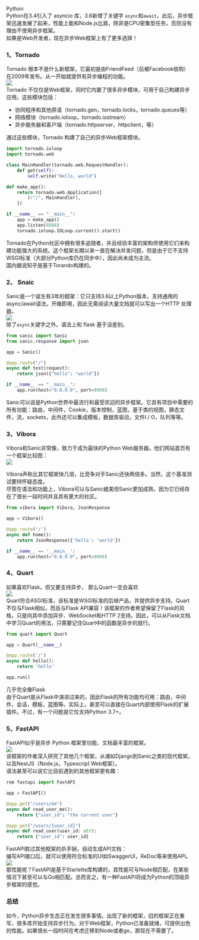 Python<br />Python在3.4引入了 asyncio 库，3.6新增了关键字 `async`和`await`，此后，异步框架迅速发展了起来，性能上能和Node.js比肩，除非是CPU密集型任务，否则没有理由不使用异步框架。<br />如果是Web开发者，现在异步Web框架上有了更多选择！
<a name="RItkO"></a>
### 1、Tornado
Tornado 根本不是什么新框架，它最初是由FriendFeed（后被Facebook收购）在2009年发布。从一开始就提供有异步编程的功能。<br />![](./img/1644557857099-13f415fc-eefd-4731-994d-c5e1ee311f4d.webp)<br />Tornado 不仅仅是Web框架，同时它内置了很多异步模块，可用于自己构建异步应用。这些模块包括：

- 协同程序和其他原语（tornado.gen，tornado.locks，tornado.queues等）
- 网络模块（tornado.ioloop，tornado.iostream）
- 异步服务器和客户端（tornado.httpserver，httpclient，等）

通过这些模块，Tornado 构建了自己的异步Web框架模块。
```python
import tornado.ioloop
import tornado.web

class MainHandler(tornado.web.RequestHandler):
    def get(self):
        self.write("Hello, world")

def make_app():
    return tornado.web.Application([
        (r"/", MainHandler),
    ])

if __name__ == "__main__":
    app = make_app()
    app.listen(8888)
    tornado.ioloop.IOLoop.current().start()
```
Tornado在Python社区中拥有很多追随者，并且经验丰富的架构师使用它们来构建功能强大的系统。这个框架长期以来一直在解决并发问题，但是由于它不支持WSGI标准（大部分Python库仍在同步中），因此尚未成为主流。<br />国内据说知乎是基于Torando构建的。
<a name="OcuLu"></a>
### 2、 Snaic
Sanic是一个诞生有3年的框架：它只支持3.6以上Python版本，支持通用的async/await语法，开箱即用，因此无需阅读大量文档就可以写出一个HTTP 处理器。<br />![](./img/1644557857051-025a5c39-cffc-4821-9cfa-d9b062ccad4d.webp)<br />除了`async`关键字之外，语法上和 flask 基于没差别。
```python
from sanic import Sanic
from sanic.response import json

app = Sanic()

@app.route("/")
async def test(request):
    return json({"hello": "world"})

if __name__ == "__main__":
    app.run(host="0.0.0.0", port=8000)
```
Sanic可以说是Python世界中最流行和最受欢迎的异步框架。它具有项目中需要的所有功能：路由，中间件，Cookie，版本控制，蓝图，基于类的视图，静态文件，流，sockets，此外还可以集成模板，数据库驱动，文件I / O，队列等等。
<a name="pA5zu"></a>
### 3、Vibora
Vibora和Sanic非常像，致力于成为最快的Python Web服务器。他们网站首页有一个框架比较图：<br />![](./img/1644557856777-046ab7ae-c391-4383-a47c-3a9ac3a150f5.webp)

Vibora声称比其它框架快几倍，比竞争对手Sanic还快两倍多。当然，这个基准测试要持怀疑态度。<br />尽管在语法和功能上，Vibora可以与Sanic媲美但Sanic更加成熟，因为它已经存在了很长一段时间并且具有更大的社区。
```python
from vibora import Vibora, JsonResponse

app = Vibora()

@app.route('/')
async def home():
    return JsonResponse({'hello': 'world'})

if __name__ == '__main__':
    app.run(host="0.0.0.0", port=8000)
```
<a name="iC8eM"></a>
### 4、Quart
如果喜欢Flask，但又要支持异步， 那么Quart一定会喜欢<br />![](./img/1644557856771-b7568217-bb55-4c57-a1e6-946fc04a773f.webp)<br />Quart符合ASGI标准，该标准是WSGI标准的后继产品，并提供异步支持。Quart不仅与Flask相似，而且与Flask API兼容！该框架的作者希望保留了Flask的风格，只是向其中添加异步、WebSocket和HTTP 2支持。因此，可以从Flask文档中学习Quart的用法，只需要记住Quart中的函数是异步的就行。
```python
from quart import Quart

app = Quart(__name__)

@app.route('/')
async def hello():
    return 'hello'

app.run()
```
几乎完全像Flask<br />由于Quart是从Flask中演进过来的，因此Flask的所有功能均可用：路由，中间件，会话，模板，蓝图等。实际上，甚至可以直接在Quart内部使用Flask的扩展插件。不过，有一个问题是它仅支持Python 3.7+。
<a name="E0dZC"></a>
### 5、FastAPI
FastAPI似乎是异步 Python 框架里功能、文档最丰富的框架。<br />![](./img/1644557856775-56eb86df-68ff-4712-9a62-250d9245a11f.webp)<br />该框架的作者深入研究了其他几个框架，从诸如Django到Sanic之类的现代框架，以及NestJS（Node.js，Typescript Web框架）。<br />语法甚至可以说它比目前遇到的其他框架更有趣：
```python
rom fastapi import FastAPI

app = FastAPI()

@app.get("/users/me")
async def read_user_me():
    return {"user_id": "the current user"}

@app.get("/users/{user_id}")
async def read_user(user_id: str):
    return {"user_id": user_id}
```
FastAPI胜过其他框架的杀手锏，自动生成API文档：<br />编写API接口后，就可以使用符合标准的UI如SwaggerUI，ReDoc等来使用API。<br />![](./img/1644557857090-542ff987-bb79-4785-97de-77347cffaff9.webp)<br />那性能呢？FastAPI是基于Starlette库构建的，其性能可与Node相匹配，在某些情况下甚至可以与Go相匹配。总而言之，有一种FastAPI将成为Python的顶级异步框架的感觉。
<a name="zcmpK"></a>
### 总结
如今，Python异步生态正在发生很多事情。出现了新的框架，旧的框架正在重写，很多库开始支持异步行为。对于Web框架，Python已准备就绪，可提供出色的性能。如果很长一段时间在考虑迁移到Node或者go，那现在不需要了。
